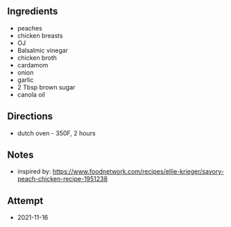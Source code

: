 ## Ingredients
* peaches
* chicken breasts
* OJ
* Balsalmic vinegar
* chicken broth
* cardamom
* onion
* garlic
* 2 Tbsp brown sugar
* canola oil

## Directions
* dutch oven - 350F, 2 hours

## Notes
* inspired by: https://www.foodnetwork.com/recipes/ellie-krieger/savory-peach-chicken-recipe-1951238

## Attempt
* 2021-11-16
